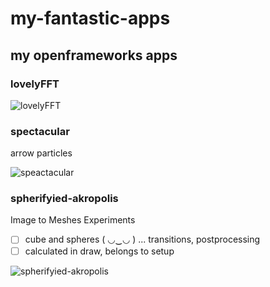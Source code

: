# my-fantastic-apps

## my openframeworks apps


### lovelyFFT

![lovelyFFT](https://user-images.githubusercontent.com/445226/143584450-875caad9-5949-4dcb-a2b1-1e05e3cbd228.png "lovelyFFT screenshot")

### spectacular 

arrow particles

![speactacular](https://user-images.githubusercontent.com/445226/143585149-ce32ef72-7231-4c74-9647-c2fda3752a21.png "arrow particles")


### spherifyied-akropolis 

Image to Meshes Experiments   

- [ ] cube and spheres ( ◡‿◡ ) ... transitions, postprocessing
- [ ] calculated in draw, belongs to setup 

![spherifyied-akropolis](https://user-images.githubusercontent.com/445226/143587949-219c9eb8-c51c-4c22-84ee-8c9842f1f347.png "akropolis in boxes")








